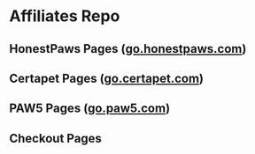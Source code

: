 # Affiliates Repo

## HonestPaws Pages ([go.honestpaws.com](https://go.honestpaws.com))

## Certapet Pages ([go.certapet.com](https://go.certapet.com))

## PAW5 Pages ([go.paw5.com](https://go.paw5.com))

## Checkout Pages
